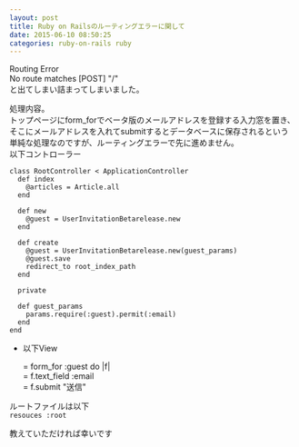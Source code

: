 ```yaml
---
layout: post
title: Ruby on Railsのルーティングエラーに関して
date: 2015-06-10 08:50:25
categories: ruby-on-rails ruby
---
```

<p>Routing Error<br>
No route matches [POST] "/"<br>
と出てしまい詰まってしまいました。</p>

<p>処理内容。<br>
トップページにform_forでベータ版のメールアドレスを登録する入力窓を置き、そこにメールアドレスを入れてsubmitするとデータベースに保存されるという単純な処理なのですが、ルーティングエラーで先に進めません。<br>
以下コントローラー</p>

<pre><code>class RootController &lt; ApplicationController
  def index
    @articles = Article.all
  end

  def new
    @guest = UserInvitationBetarelease.new
  end

  def create
    @guest = UserInvitationBetarelease.new(guest_params)
    @guest.save
    redirect_to root_index_path
  end

  private

  def guest_params
    params.require(:guest).permit(:email)
  end
end
</code></pre>

<ul>
<li><p>以下View</p>

<p>= form_for :guest do |f|<br>
    = f.text_field :email<br>
    = f.submit "送信"</p></li>
</ul>

<p>ルートファイルは以下<br>
<code>resouces :root</code></p>

<p>教えていただければ幸いです</p>
